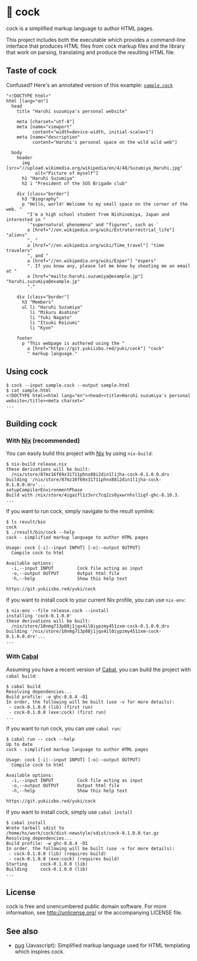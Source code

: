 # 🐔 cock

cock is a simplified markup language to author HTML pages.

This project includes both the executable which provides a
command-line interface that produces HTML files from cock markup files
and the library that work on parsing, translating and produce the
resulting HTML file.

## Taste of cock

Confused? Here's an annotated version of this example: [`sample.cock`](./sample.cock)

```cock
"<!DOCTYPE html>"
html [lang="en"]
  head
    title "Haruhi suzumiya's personal website"

    meta [charset="utf-8"]
    meta [name="viewport"
          content="width=device-width, initial-scale=1"]
    meta [name="description"
          content="Haruhi's personal space on the wild wild web"]

  body
    header
      img [src="//upload.wikimedia.org/wikipedia/en/4/48/Suzumiya_Haruhi.jpg"
           alt="Picture of myself"]
      h1 "Haruhi Suzumiya"
      h2 i "President of the SOS Brigade club"

    div [class="border"]
      h3 "Biography"
      p "Hello, world! Welcome to my small space on the corner of the web. "
        "I'm a high school student from Nishinomiya, Japan and interested in "
        `"supernatural phenomena" and "figures", such as `
        a [href="//en.wikipedia.org/wiki/Extraterrestrial_life"] "aliens"
        ", "
        a [href="//en.wikipedia.org/wiki/Time_travel"] "time travelers"
        ", and "
        a [href="//en.wikipedia.org/wiki/Esper"] "espers"
        ". If you know any, please let me know by shooting me an email at "
        a [href="mailto:haruhi.suzumiya@example.jp"] "haruhi.suzumiya@example.jp"
        "."

    div [class="border"]
      h3 "Members"
      ul li "Haruhi Suzumiya"
         li "Mikuru Asahina"
         li "Yuki Nagato"
         li "Itsuki Koizumi"
         li "Kyon"

    footer
      p "This webpage is authored using the "
        a [href="https://git.yukiisbo.red/yuki/cock"] "cock"
        " markup language."
```

## Using cock

```console
$ cock --input sample.cock --output sample.html
$ cat sample.html
<!DOCTYPE html><html lang="en"><head><title>Haruhi suzumiya's personal website</title><meta charset="
...
```

## Building cock

### With [Nix] (recommended)

You can easily build this project with [Nix] by using `nix-build`:

```console
$ nix-build release.nix
these derivations will be built:
  /nix/store/87mz16f69x31711phnx88i2din1l1jha-cock-0.1.0.0.drv
building '/nix/store/87mz16f69x31711phnx88i2din1l1jha-cock-0.1.0.0.drv'...
setupCompilerEnvironmentPhase
Build with /nix/store/4igazfl1z3vrc7cq2zs0yxwrnhsl1igf-ghc-8.10.3.
...
```

If you want to run cock, simply navigate to the result symlink:

```console
$ ls result/bin
cock
$ ./result/bin/cock --help
cock - simplified markup language to author HTML pages

Usage: cock [-i|--input INPUT] [-o|--output OUTPUT]
  Compile cock to html

Available options:
  -i,--input INPUT         Cock file acting as input
  -o,--output OUTPUT       Output html file
  -h,--help                Show this help text

https://git.yukiisbo.red/yuki/cock
```

If you want to install cock to your current Nix profile, you can use `nix-env`:

```console
$ nix-env --file release.cock --install
installing 'cock-0.1.0.0'
these derivations will be built:
  /nix/store/10nmg713p08j1jqv4il0iypzmy451zxm-cock-0.1.0.0.drv
building '/nix/store/10nmg713p08j1jqv4il0iypzmy451zxm-cock-0.1.0.0.drv'...
...
```

### With [Cabal]

Assuming you have a recent version of [Cabal], you can build the project with `cabal build`:

```console
$ cabal build
Resolving dependencies...
Build profile: -w ghc-8.8.4 -O1
In order, the following will be built (use -v for more details):
 - cock-0.1.0.0 (lib) (first run)
 - cock-0.1.0.0 (exe:cock) (first run)
...
```

If you want to run cock, you can use `cabal run`:

```console
$ cabal run -- cock --help
Up to date
cock - simplified markup language to author HTML pages

Usage: cock [-i|--input INPUT] [-o|--output OUTPUT]
  Compile cock to html

Available options:
  -i,--input INPUT         Cock file acting as input
  -o,--output OUTPUT       Output html file
  -h,--help                Show this help text

https://git.yukiisbo.red/yuki/cock
```

If you want to install cock, simply use `cabal install`

```console
$ cabal install
Wrote tarball sdist to
/home/hs/work/cock/dist-newstyle/sdist/cock-0.1.0.0.tar.gz
Resolving dependencies...
Build profile: -w ghc-8.8.4 -O1
In order, the following will be built (use -v for more details):
 - cock-0.1.0.0 (lib) (requires build)
 - cock-0.1.0.0 (exe:cock) (requires build)
Starting     cock-0.1.0.0 (lib)
Building     cock-0.1.0.0 (lib)
...
```

## License

cock is free and unencumbered public domain software. For more
information, see http://unlicense.org/ or the accompanying LICENSE
file.

## See also

* [pug] (Javascript): Simplified markup language used for HTML
  templating which inspires cock.

[Nix]: https://nixos.org/nix
[Cabal]: https://www.haskell.org/cabal/
[Unlicense]: https://unlicense.org/
[pug]: https://pugjs.org/api/getting-started.html
